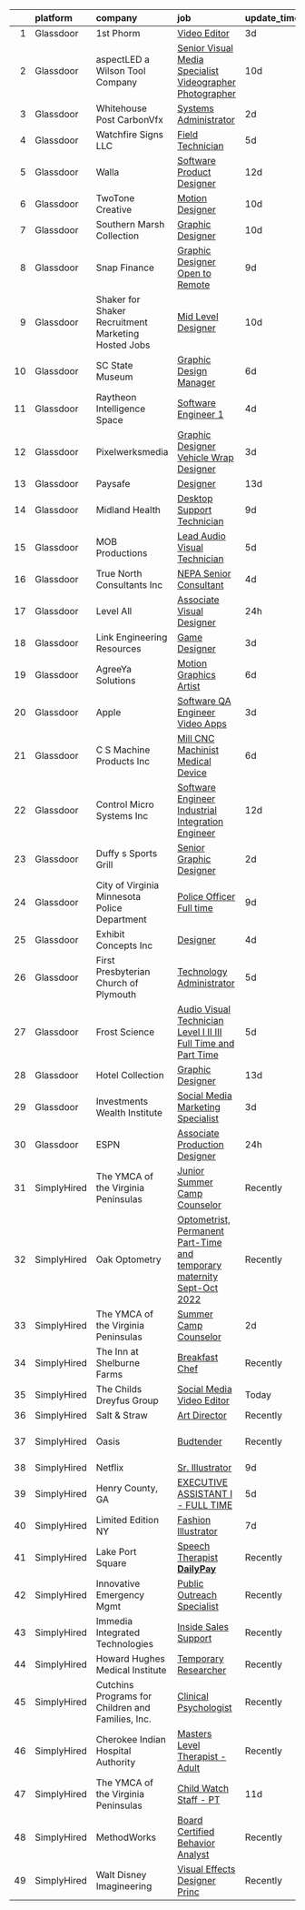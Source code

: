 

|    | platform    | company                                              | job                                                                                                                                                                                                                                                                                                                                                                                                                                                                                                                                                                                                                                                                                                                                                                                                                                                                                                                                                                                                                                                                                                                                                                                                                                                                                                                     | update_time   | location                 |
|---:|:------------|:-----------------------------------------------------|:------------------------------------------------------------------------------------------------------------------------------------------------------------------------------------------------------------------------------------------------------------------------------------------------------------------------------------------------------------------------------------------------------------------------------------------------------------------------------------------------------------------------------------------------------------------------------------------------------------------------------------------------------------------------------------------------------------------------------------------------------------------------------------------------------------------------------------------------------------------------------------------------------------------------------------------------------------------------------------------------------------------------------------------------------------------------------------------------------------------------------------------------------------------------------------------------------------------------------------------------------------------------------------------------------------------------|:--------------|:-------------------------|
|  1 | Glassdoor   | 1st Phorm                                            | [Video Editor](https://www.glassdoor.com/partner/jobListing.htm?pos=121&ao=1110586&s=58&guid=0000018113c8d8f78b6f5e06cf5c78df&src=GD_JOB_AD&t=SR&vt=w&ea=1&cs=1_08d6520d&cb=1653894339226&jobListingId=1007895334569&cpc=C49818E30565E1C5&jrtk=3-0-1g49shm8vr0j3801-1g49shm9eq0vu800-2b8b6a2e83d3ae42--6NYlbfkN0AuAjYKnBHsdkcMxrD7ZJITXxV72vImVt5xOyKRJQecNAe9lQrsZPplRQaaWP26GCI5WWiPkrIIGtVwuwPPcHJH8KLc-Ro81IZYmy4WBhrib5UQpGt_-i6qxmAaMmogJhHpCgbCuQ53BOwH8YiWWEsGsspce6s4XHqewKlgD7ZgxSD6mrI_8ps5cCyOxB8adKAbKAEKVjuLYfXVqBPPmG-DsbLdOvu1TWkhNy-45lWtK9OHJSeiGaKLpEYMH0p6Peu2BBryPBbi9eKxeo4Q8tsnL0zQJSQ6PmZPvc9t7U1QO4QYSuctJxpG3tarajBEu16l7oRtXiLkhieiCb8tjBQdXP9kLVzC3Q3VXAtQrdI6oo-A0zdzMHbFtXJxzLxUS36Uk3g93JZdzW6PW9HGpDBdPFHFCjvx4Ey743X8B-EH1-3k5tqycM15IC2MFxohKrLjOK7_oduAyNBfRkiCsv81e157Rg8ZtSQBQSZZW8R2CMQtwNWfjAj2ewjqBxjHqUXt94rxtHAvDg%3D%3D)                                                                                                                                                                                                                                                                                                                                                                                                                                                     | 3d            | Fenton, MO               |
|  2 | Glassdoor   | aspectLED  a Wilson Tool Company                     | [Senior Visual Media Specialist Videographer Photographer](https://www.glassdoor.com/partner/jobListing.htm?pos=109&ao=1110586&s=58&guid=0000018113c8d8f78b6f5e06cf5c78df&src=GD_JOB_AD&t=SR&vt=w&ea=1&cs=1_87409d4b&cb=1653894339225&jobListingId=1007876693009&cpc=B1361D5F72E3FDAD&jrtk=3-0-1g49shm8vr0j3801-1g49shm9eq0vu800-a2c72771de30a50d--6NYlbfkN0BpbSAoz-MYBK5v_S1uwPx-t34LsIqsJIYE74b_JvxA4F87kBUrP3JVeKiDtlq0PEuNII_KWIPZi7OkkHUbYTOwX8aZaZRUo-CzVUW-ZVDOal50asrW0FZwGyJODVTGu1t3VRdpxjjxYacdcRrOGZIBtu2rdgpYd4jB8CLFI6fAPIieZneXjGPoIwIFB4wizVOW69MgiI_x4aSb5OTf0Xa-luwPPXaXlC5YBzsHDc6ErNHV6mnf4tTf0SLeaPWekVsm9IjCLejVgNXDmvVVtBAyLCkc4Vt1UjaFHZa4nDjBKU8WdCwb_XS1pdQolBfOrM9V5AsgvsjRJ1dJAYrvVLKaEFQxorzwh_5bmBUBUdS2wE0q8iNzfDeRyS-lz1Ix4NSfirDDfCJQBHDa_KcxKIaRSOH9msb3B-fPOJo4USk6xx7kAAS5qhA68295kWnOhR74rg3Br8k5kK-uP752c5XNyyeNPhwgDG7OrNIMnCKQtJumhHljPAz066FoV3heOBKYjQx4HPlKmWyggOwLxmye4xk0bnkeAfMOd7uOgMeH2bolIsJaEhzO)                                                                                                                                                                                                                                                                                                                                                                     | 10d           | Saint Paul, MN           |
|  3 | Glassdoor   | Whitehouse Post   CarbonVfx                          | [Systems Administrator](https://www.glassdoor.com/partner/jobListing.htm?pos=120&ao=1110586&s=58&guid=0000018113c8d8f78b6f5e06cf5c78df&src=GD_JOB_AD&t=SR&vt=w&ea=1&cs=1_421558ac&cb=1653894339226&jobListingId=1007898674568&cpc=292036AD7E8A5303&jrtk=3-0-1g49shm8vr0j3801-1g49shm9eq0vu800-bc8aa8a7b4b16829--6NYlbfkN0DJ9Yl_ycJQ4E3DfPxLX-qRH4ZtXmUQDeZJJEArTLTcZOiPjrgWaPmoFwEJ1fjKgSdeYe45Vhgp4wYwzfcXQtwhHFtg4oO8tuboXhAoPF46l0B3TnDH3Ns-lWx3PwN-tqgCQrYw7Rl_U6nMTtBBGORr8jljPiytuUZSJkBE52WVpihAwW9gPb15auIIwWtDQ7l-TxVitij02mhlhdj5wY1uZ6YiiR3w-Hl3wLO5slRVay-FucPjgXzld5gTg3Ydqtic8Wzn1m3SZVPAHz6foO0xHv2Bgu1qkHYz8NlAOZ87YeMrQ0_ljOHyYmY-qkTlN0qFK8oDX-eOCaOTZAu2Osh_be46AMBDiWK3lqrKFsAns3_Is2xXa9V5vzqJpSBCHpW6r7Q4yhp9-UCrBVNlMF9Pz2DbcjbVK7Wwmpp75kg_948DRWok61zVhp85YZ4VrSruotBlnvQsHhjCh5Vuvac-tdwTtm2Yuaxb5ROuLmRPVgjHz5oKVA7HRiTOpqZDwY8%3D)                                                                                                                                                                                                                                                                                                                                                                                                                                                          | 2d            | New York, NY             |
|  4 | Glassdoor   | Watchfire Signs LLC                                  | [Field Technician](https://www.glassdoor.com/partner/jobListing.htm?pos=101&ao=1110586&s=58&guid=0000018113c8d8f78b6f5e06cf5c78df&src=GD_JOB_AD&t=SR&vt=w&cs=1_25adda4e&cb=1653894339222&jobListingId=1007889766192&cpc=5DF7B92220CEC19A&jrtk=3-0-1g49shm8vr0j3801-1g49shm9eq0vu800-da9f1823b8cf666b--6NYlbfkN0CFhEg7yMJT5ae9Hu7Gjkra998BQB7-9Oyt1GClwWyXhSWKL-5hdQhDEk8PMvEyIF2hHpCeLr3FMrwNaLhvXR6JQcUZOajqNVD-LQRTwcVbIkdPAmvWqMY93GE4NKxh7EBvCcJpAh4gQyQ_asS57OWjTwaK-q1k1oFPBFLvNkcFc5MPEk8STXW6HBzfjMqLlNiZ9GjjY-zSXvei4WinWiYb_FSNbg-r7XGx2C1buYEo28DQN1jAnFBT7A7aIwr6kXMajPZNzkUjdhlX3wuUiLUt-doYCTN1o2nTtuDvpK9AzM6xc1nM3VDYOadkYj2PHQvQnL1UVw-kd6tgy6dAGITulssCWzExlfDF2lVTOgXnUxGs9rkyl9NfWEFyMx0VwNeIlnA_OBzjzjZYFI7nic243OSqiYEib9QKUY-bvqk7CBy7aUsAfDDDaVk8jcMFyuV0hpEfkn-g3aGtN4fwPh0tYOYn1WeV0zwL8Gl3--jtiSnShbNE2MuZ9_0qxnNSxN2dB8br-LDWWD73HXwaDJMPufUN2QK2no3QojzB5XPb-l0ZywDKmhZ5-5IPVE0Cr3u7mx9qehMfgM7gUI65dJLPNPNDABL6228Hqjt_WkvOt3QW-jo_lNy0zm5ceiEEvnQE804psG8E_2nAJat-2oBpKLlChNJ61dQg2xiiwuFfNM-jEcFoj5P4xWiwY8j9E__54faiMpvyHoXnz-y_29rEGJNvjB_50wd6kQPlPOYc__8fLkTMNG9eu7tJXnejjddAES-9an1eG_F0QvKgkqwqLk4c6AgMSJxArPThWXPBnVJDp1ztgEb_hGJLvCh7x5g%3D)                                                                                                                                    | 5d            | Omaha, NE                |
|  5 | Glassdoor   | Walla                                                | [Software Product Designer](https://www.glassdoor.com/partner/jobListing.htm?pos=113&ao=1110586&s=58&guid=0000018113c8d8f78b6f5e06cf5c78df&src=GD_JOB_AD&t=SR&vt=w&ea=1&cs=1_ffa6f61f&cb=1653894339225&jobListingId=1007869715331&cpc=AE9F6614D4EC1B58&jrtk=3-0-1g49shm8vr0j3801-1g49shm9eq0vu800-a3c9d66847cc8130--6NYlbfkN0BdDHiSlq2TKVYTvK036ioTcRDjelCKzvFOpLFiF--0iclsk7W_aEAp6isoVOhAiXaTFHKMRAv2VYI5Wgum25jZXBULYlTMSezI944xsww6Ky3ZYzT4o8f_qPIwaHNOey49j5qqYOn6Pd86Oqry9a-lL09W3KE6vChFaMK9OK83z7Nd8x1PxbD_wj8SM7zl1zYXYvFbkVsGy3g7hKWo69CW60MDcrVDneDAFSlnFc6d1Hy0zoGQoB0eb9L1gtvycgRYAgzYZoHIn0V56dXYNIKcegmp6c-Cuyt8zNf5hRLYOx1aTSCg5MvxNkFbKjN-oV1qNAz8_NuZvIuODsKT4v_dK4sJ9_lYcZW3xUPhna42_d-X03ixZVIl39dW3L1WvSLdeBGcboIDAHVFXK355daC7Jm5xlgQDCplYuhHHIc2rxpuf9gKprknvHCAJsunmFjyfTjDZZ0oya_6DcYCGedf8pMSNkMp0uxn9SAufWtN7-T-bemXt_k9fzD28tHMScKdpZCNaA1epg%3D%3D)                                                                                                                                                                                                                                                                                                                                                                                                                                        | 12d           | Remote                   |
|  6 | Glassdoor   | TwoTone Creative                                     | [Motion Designer](https://www.glassdoor.com/partner/jobListing.htm?pos=102&ao=1110586&s=58&guid=0000018113c8d8f78b6f5e06cf5c78df&src=GD_JOB_AD&t=SR&vt=w&ea=1&cs=1_70bd238c&cb=1653894339223&jobListingId=1007877077345&cpc=A59E21DFACB730D8&jrtk=3-0-1g49shm8vr0j3801-1g49shm9eq0vu800-a614e6268b00b8af--6NYlbfkN0AtlW_omU2Xx3W-19HQ_drmTKCWebiHnmA5lS5PDL5G8Tkeyy4LNvVz7IflgelMqR938SnFroqJYEVdXK8FXjyEMVc4Iz347rsFUD9zSVWg1AvtMjDxQvbX5HRDLKfLlDw-UDo3d6Jc4Y4nlQbJ7j8YKWI93aOhoIc7-Ih4MEa79wGOpwgJThWhUDQZgqr98HZfwI5uvBgIOoV7SDhk7x8ob9EM30ewy1YpfESOH1PkRIZ4WItI0ugBW-FH3GYlZjJrrwYfgZUURcxOjkX6p1Q0lgY2pSlJ7_RQjn-g9v6fbsImHCziR6BhgUe1yl1NS0yDvdtBCT44K4bUL8-qNQjAZt9hqy3PjMUVHMo5pE1-Nnl9VsD6l84e9LTnpPxESOOPJJ32V0r6_aiDZlR7d6bLplaBEgqOMo0fGUKM2IaCl6jrVtwn3HYE1VCzqsmzZ3f7pPMLF_SkmdwjwDYcX5d0EFgPEmnlqwG59wN_MkEM33KAHHdHEQTvmJZpv5ZfT7s%3D)                                                                                                                                                                                                                                                                                                                                                                                                                                                                | 10d           | West Des Moines, IA      |
|  7 | Glassdoor   | Southern Marsh Collection                            | [Graphic Designer](https://www.glassdoor.com/partner/jobListing.htm?pos=103&ao=1110586&s=58&guid=0000018113c8d8f78b6f5e06cf5c78df&src=GD_JOB_AD&t=SR&vt=w&ea=1&cs=1_cfacf91f&cb=1653894339223&jobListingId=1007876649474&cpc=ACF068459BA541DE&jrtk=3-0-1g49shm8vr0j3801-1g49shm9eq0vu800-6709e17f2e14359b--6NYlbfkN0B9y_EvsX6nPxgR7YIuL1Zrl7ecqG-X2jSSVLWZpLINHWhq08tg3d8VTwC2Qe5ec-b_5rxpolyqVg9zCF9P2t7TRQDzpXq9NUCobB2dMMnrbMNOyEnzgjMe6GIHrWozZY0OZuMADw3Kg7YWuEthnPq4ubBcZq7FeCo01wcQBtKNNqkT38IFxXjzRFrqWax3ptwv1rAuUiYUYqW7dcO1mghRj4ZIWDPI0jHjwIb7qsXaxWvlV1E4bg1p22yzgsp39xaHb1nC9dFhSIoytWOGsVErHy0jeXPoID3z1wbfomoHJeAldn18Q3-9w3NR4yPv5t_9Y7IHo707FL4qDePvtxCLtg3Y48hIh20DUuZQnZlfNmGroiiGRmQfkuueYD0LxAjapWejU62xb7E_kUd3yledrSHeP3h3GIA3CtbYarPfoba9eX71aag3h7CpfdMAjLOUfVkQPRiNM-m3ueMTppCuk5ChKuXmOLM5DXOwWkt4-xdw8EnJZXsQfmVddM1it0s%3D)                                                                                                                                                                                                                                                                                                                                                                                                                                                               | 10d           | Baton Rouge, LA          |
|  8 | Glassdoor   | Snap Finance                                         | [Graphic Designer  Open to Remote ](https://www.glassdoor.com/partner/jobListing.htm?pos=128&ao=1110586&s=58&guid=0000018113c8d8f78b6f5e06cf5c78df&src=GD_JOB_AD&t=SR&vt=w&ea=1&cs=1_3ec1fc05&cb=1653894339227&jobListingId=1007878759051&cpc=F45C15D234B746DE&jrtk=3-0-1g49shm8vr0j3801-1g49shm9eq0vu800-732af24579141772--6NYlbfkN0BZKO6JDgv8a3Ue91Rw9ew4YSdzFTJs3UcF59q3u4mCoQHBVhxohIQJpi2XXd4Xxk8pFtDCI4Jbi2IGBq106UWujZA4MUksApftDrR-bTygqmIHyxFYgnihCHQFWFuNPyP6Jfvgps01alsPEApVIqIHFMFeeFJnZjxEN4nFFhOenLHXO5hisQvEWgBdGE_o4DfMkRUTbbGkXeTXmR3ALoiLU5R_4RQXuvzgZ2TEKlDHIiGLcKe-httmyi-0JtkLVZPFLEPVGlN0mHJeZq5_XYyOXkCTowIzB5WGWz-qfHg45I5ySpylCwPiAqd8w12MlObM_cqPBO9x1PpzZ7ooHSDy4GhpDoomwX2Fhmj-LhWywsGJohb2OAfbnHs007vUr3Bg6SzKtYGv2wJZuhu1frKMH3CvJ5Pu6gtj_KwQOTTwez1G_7Wtbt5TWKvuwOLAnt7U9MPUQQqlIv43k6MCm_FK0xiE0hbR5wo%3D)                                                                                                                                                                                                                                                                                                                                                                                                                                                                              | 9d            | Salt Lake City, UT       |
|  9 | Glassdoor   | Shaker for Shaker Recruitment Marketing  Hosted Jobs | [Mid Level Designer](https://www.glassdoor.com/partner/jobListing.htm?pos=107&ao=1110586&s=58&guid=0000018113c8d8f78b6f5e06cf5c78df&src=GD_JOB_AD&t=SR&vt=w&ea=1&cs=1_b615f1d7&cb=1653894339224&jobListingId=1007876880872&cpc=D2877CE1419C0D99&jrtk=3-0-1g49shm8vr0j3801-1g49shm9eq0vu800-09b4853f6e7cae2b--6NYlbfkN0CKbKsfmUxdpF15WFpRQp5-G8ZfPh35ZGu8Y_e8g4HWrBMYFEZgZVlSF_gwIhq5L2b8jGl0_B8dY0tx-zKVMmKEnbBMEGz9Vzth-eZuow6y1yOPdFlrGJnbYOAJTVs-QT830SCv2mH4CpCxRLgQjmhBCUyhcqts5JpjUflhXZ7-EngNPlZACHW1wcTEEsPEU3nZANh18OR9eAdEM4_CWl7aMjHcZNac78ZFTyt_GxOc8WFokfae1rf38QWoFwMsEc08K8Txup8KYZq25G1wGetzWZhEbzf9s4lc9zUH-ZcIvgOQQo2Y1MeuH2cIxwY0RSOEeLlJnuN2zL2yX0XuhvdJ2S5zSMDqOFgWrpd4EFWFJzZ1BnUtpdvNR4jzBOCxjFyIPO4rggms_jxQBkulbBQHztcomCc442P8naRkCEC-xGoglxufHqAh_H-FtpRx8ui0z5n9ZyKowWJCODcdI_V13ltPhx_sFasvXyiQmdIiePsOHQn4-OmGI1PzmFV0GRo%3D)                                                                                                                                                                                                                                                                                                                                                                                                                                                             | 10d           | Chicago, IL              |
| 10 | Glassdoor   | SC State Museum                                      | [Graphic Design Manager](https://www.glassdoor.com/partner/jobListing.htm?pos=118&ao=1110586&s=58&guid=0000018113c8d8f78b6f5e06cf5c78df&src=GD_JOB_AD&t=SR&vt=w&ea=1&cs=1_95f667b9&cb=1653894339226&jobListingId=1007885859538&cpc=55FC80EBF760BBE8&jrtk=3-0-1g49shm8vr0j3801-1g49shm9eq0vu800-dc0117da5e15f0bc--6NYlbfkN0DkB4M_3M8lP1WKfjrKGk1KHnjxOZhEC05xUl29wiKFXGoocGHAjI1_zJLvrOzHvj5s6S0RBn4tyFj1TIKyM1y16jhzWP041dAVmlfesH-Ek8yukNdHImrJ6IlxFI5mbuUWGyK6zBWtz_GWWBtfSqNSEl6D9VpgWJA2D7mg9n5hL56npoeYqoBc_8j1XTbpYq4Asft4BEV-y9c_Ac8naiiV9c2oHh_W79Bhjg4OFtm7JlwfSWl-oBQO6ORiFAHzzCFC-FtqFwgylCSgI2S9L6W-2ke1WU1mJ_VVomqXBROa7DbE6ky3A36RU0qw3JY3LDMyUdfJY7Yfm07wZpaYETbwCiknQQjo88JoLlwDyVK1750husSuzgio9sL2ofgTMS_OKeyQqvhYyy2sLEsE0Tu1buzhyvHUNckXi0tMRfvCU-XXktU0AbfvhKMDoCtqA_5Ps1s7Navh0vS_DF7KIgdmwBRoE4-_c3v2WXCjKfg0f59_HTBfKYGCE1duzXkOYr2XfusCf5rPug%3D%3D)                                                                                                                                                                                                                                                                                                                                                                                                                                           | 6d            | Columbia, SC             |
| 11 | Glassdoor   | Raytheon Intelligence   Space                        | [Software Engineer 1](https://www.glassdoor.com/partner/jobListing.htm?pos=129&ao=1110586&s=58&guid=0000018113c8d8f78b6f5e06cf5c78df&src=GD_JOB_AD&t=SR&vt=w&cs=1_7425c223&cb=1653894339227&jobListingId=1007893286652&cpc=AF1E4A3695F490BE&jrtk=3-0-1g49shm8vr0j3801-1g49shm9eq0vu800-3bf54e16da3f5559--6NYlbfkN0AmeoOzMpFeQa4nQauBOkgcasiRGbz5T5YfctgmEyRynkN3ZiwAvGz7SIdYzRBE4I2ZjwLo_8ZTLRGGPAppOrS7VXO8UE0jGIPdmqiapITdPnSiT_mW2Y0iSHmCv4DGz7PYePteiMeX601hlmKAKjVbKfW0s5G_uoOWOvS26jHSfK0L0DZZp3Pep7kXytPhW8fy5PU11qHFRGyz-pC780FYHugzXzkwvjoxWQxztjj_9rp6imNSCZZOIVbmghEECICrEloUlDz7EKhG2KswWCb-v2RsZJPLgdL0mTDjJYMu8NWCaghqwerUSiDVyDAdVFo73qHsSv-KQfPBRCZUE6WByFuOtnXfj93xYX4umDw2ZR-Z5-UTSwO5mYRQR5L7Vh8c9q2IoFIFFSi3nmsQGV3iVS8qkSbC7U3Nij8iRfovnla11WNA5s_QVDFhmPx-73_Zmn34tntj-qaP3gJ5ap3qZn3HGd40WdR0949KBdk8z4DLL9TLnK6hNjtxd-9fW6-OnOPd_sgaSR1bNzhuHJefKj4y6GAAaBnaq8HpcxFmc7QIw4CpbLsrk7tQZfzla3SFCFMa5XlGmtQbwzNZl9NuiHTm9psvs_M06tzvXtVippQMolrBWYb_AaNktKbHDHbao6S30aXTSbCP3xXwu53qihTPz0hRew50QQdMs8C5JvMmDwejc4-D2z5rkJfg8OWXHeOZ4dC676lJMlOXfl1ofWxlNPdVJk9RLoKvTz_HCeX5I32sKiP98aVCeWVmkynEqprl7Dr22Y6YAZKMBUPFQgyoh4NZfA-qT9GAM6t4GcCSF2YrVo3L0b3uibP8kaW6DEyI2LbOKg%3D%3D)                                                                                                                   | 4d            | McKinney, TX             |
| 12 | Glassdoor   | Pixelwerksmedia                                      | [Graphic Designer   Vehicle Wrap Designer](https://www.glassdoor.com/partner/jobListing.htm?pos=108&ao=1110586&s=58&guid=0000018113c8d8f78b6f5e06cf5c78df&src=GD_JOB_AD&t=SR&vt=w&ea=1&cs=1_86f11dd9&cb=1653894339224&jobListingId=1007895053448&cpc=90E10D0C903B794B&jrtk=3-0-1g49shm8vr0j3801-1g49shm9eq0vu800-003348755d4482cf--6NYlbfkN0CvahHJL5dpwIe5nlYo2UZJB8CTXAEl9vJAxrd3EfdRQTt87UoZ_4aZSPv4UWo90wod--479Jb9mVodyRhSaPfREWieh4fItNxMSm0aQ8dD7vYbS7uJSthEkN9dY75y5qmaS6Oz0bPYgaZPu9_ZTgZciHhQTLbjJgQPbXYMj_9GUDsBfWs0u_sy7ijQG81EwfyFXOXDQ6ldleyLGZcHUQ0Ka0VbHPGjBNoiLP5wFBpdjj6O_AJCfEGfY6qxsaK38du3cRdbRJaDr7_pb5V-CXjrubf-ib8fbDri0vr6snTlHLOMO0KnHoBofU9F315jjH-luTzzEEPssDROiEsuSYl5suhfC8AgeV9gNwPQboX76Q2WEcmrTueyklLHlFJFbnMG3D2uVrspOvtoghit-ZTeMtXDPGjVp1RObJrlIK4LnZTcum-HrPxd8E3GTb76wiJ6CzPwlKrkA8mz7UT9Gmesx5Ufpi6clbZHgCnbeLF7QqR46hAcdUDtgOjpUMAsZ5ERWKa53pil0A%3D%3D)                                                                                                                                                                                                                                                                                                                                                                                                                         | 3d            | Houston, TX              |
| 13 | Glassdoor   | Paysafe                                              | [Designer](https://www.glassdoor.com/partner/jobListing.htm?pos=124&ao=1110586&s=58&guid=0000018113c8d8f78b6f5e06cf5c78df&src=GD_JOB_AD&t=SR&vt=w&ea=1&cs=1_2734b38a&cb=1653894339227&jobListingId=1007866836397&cpc=82ABD2B5CEB98952&jrtk=3-0-1g49shm8vr0j3801-1g49shm9eq0vu800-46aa35b654f9237b--6NYlbfkN0Dz7aUt3BJgB8xoPsBczpfjLMTUaWOvoW37mtyPaa7x35BC-zm_7RtvXQuMlU6PAvlkfiX3zU_PNE69po8yfI1y1PQIhmLGEOB93C7bX4RAeYWBCqsQrjHK-adv5UDY84cm6HgMFQSL6_YWlm1DVmv6MhJlaV6c3Fh7US7UWbBXU-U0t8fF_KKJECk0IdGvoq4kiVb7psRXX8Fqr8wQyCHrODtTlgfE6iHQe_JYHoRuDY1S-qJNZua6RZHlad31Xli0CEn2WfUmLUYtNy95Hp5bmg2zPrbwa6dYl8QarrkTHhM9dTdnGz17RJi1fy02Bp8uNOSzqByGZT9GTA9FEq34ZVXCHndUK4-caPG6wLQSll6mzwE4VzK8Gx_QV2fpnx0qrdIWLOFa3uTmRUNduEvpK4MjInuT6b_YBgi_-X1fJ94DZR6lrZZ68oHtAwjGLrgpil4-o2Gn11s3mpto4kAV-KXnd4pVAFybI4t1bgYWHkYiRX2R0Qaq)                                                                                                                                                                                                                                                                                                                                                                                                                                                                                     | 13d           | Miami, FL                |
| 14 | Glassdoor   | Midland Health                                       | [Desktop Support Technician](https://www.glassdoor.com/partner/jobListing.htm?pos=119&ao=1110586&s=58&guid=0000018113c8d8f78b6f5e06cf5c78df&src=GD_JOB_AD&t=SR&vt=w&ea=1&cs=1_a116e179&cb=1653894339226&jobListingId=1007880288399&cpc=AA718BBA0476CE1A&jrtk=3-0-1g49shm8vr0j3801-1g49shm9eq0vu800-376d3a5954496578--6NYlbfkN0B0dUgS5X4w9MUYqQFAccb4Zlfor4oSLICK7GhUt0EDFFS9P6wBNO3DwYcPayGI3UovRq5di12PIEleocLfoWTDMSu_AtFbdewtf2DtX92yy73RVEmC81LyU0gZWyo3yoO0jC3cvaLZpvU_jzLd9W9tPIQcsClEySx3xOjpSW6KD_o2y3pycmuF8vj-WI9j6IFQQ9TMfaIWy5sPkP5lMRe_wRGsZjFj3fRWA7w2WHVMNpFydcSzAf5XH_FawtEvL-0JvLOOEFR0E4tmn4XmJTwyx0yIFupVcka6OOm1A8aVyW8ceFCZlkoHbJ8x6FYx3EOm7T-TFGl9VX8wreURhYwZmtkvIJCp_CyzDoNypgSvSuUCaJSP5V1ywNtOpgNYDP1VwcPK7AcDL4nxIrolAVIorfmNqIzjf0UcsUyDcsn_ilnPNYCfbNdvxfR9WMLG2hLvGoR30NUmn_-3-g5gwR6TJxjUrAB35u9Xfn4f97pJBo4PCTIMNpShi4BxOHA_XKfVxp7d8_Imlg%3D%3D)                                                                                                                                                                                                                                                                                                                                                                                                                                       | 9d            | Midland, TX              |
| 15 | Glassdoor   | MOB Productions                                      | [Lead Audio Visual Technician](https://www.glassdoor.com/partner/jobListing.htm?pos=114&ao=1110586&s=58&guid=0000018113c8d8f78b6f5e06cf5c78df&src=GD_JOB_AD&t=SR&vt=w&ea=1&cs=1_4f2c8f9e&cb=1653894339226&jobListingId=1007889712912&cpc=9C4F014304452074&jrtk=3-0-1g49shm8vr0j3801-1g49shm9eq0vu800-ab029ab16408aced--6NYlbfkN0ABlbJPZ0stUHpmFXGlQZFkOa9tZ2h99uxB09vaEB3zwXxRPgpU-i-zf8TtwM7Hmje4rvHHpk0XPrj4TDAefpNvoCVT6VHhzoP8_iqyFOFmQ6O5hlG-JThRauFQU7GfV8wFTNdcFw07ohKFVOnuWmCLFCJfXwYhTHmdnoc6kzr7LwAcx4fIwfohFa-p4ZI8wZDZRaWk99hK_ENGLARYOqbyC1aUzeGFUBBb3Zfb10dIzQuCmizsbaTAtOxNMTMucyL3Z3CMvvbBvyGQ0GWDuiYHCn2bn_l2b4nKLNPrZAIFQN4HqZslJNsX20m1x--OHr2Zmr1XZH0f48QWom8nlo8lCDR0fKfzy3Qhs9Lkce-IBCm47-WwkN4-XG-auednGDiPQdgyOh6udKhTsrN1psy8OGayvxLaNOFFRctwjSbh31XiAyQnaI6kExCTBO6aJeOBWDheKqZT1HMQ_XaAQvDhuRM9I2H_-qSu10kcl1hVLp6B5o0vmq6SLZGMtSsFKTR4ckmWSq2dMw%3D%3D)                                                                                                                                                                                                                                                                                                                                                                                                                                     | 5d            | Alabama                  |
| 16 | Glassdoor   | True North Consultants  Inc                          | [NEPA Senior Consultant](https://www.glassdoor.com/partner/jobListing.htm?pos=104&ao=1110586&s=58&guid=0000018113c8d8f78b6f5e06cf5c78df&src=GD_JOB_AD&t=SR&vt=w&ea=1&cs=1_c23a1a94&cb=1653894339223&jobListingId=1007892661438&cpc=693DC2A5C2508A76&jrtk=3-0-1g49shm8vr0j3801-1g49shm9eq0vu800-eba3aafd982214ae--6NYlbfkN0AuAjYKnBHsdkcMxrD7ZJITXxV72vImVt5xOyKRJQecNAe9lQrsZPpl1Bk_rtSa2KXt5Hn1zDeoPSH2O3liHyKlR7mnee71QGP0JjXXYhq6JMGKI43ejkdHcPyfGETo3uprZOlatwZLsLDT_hrtfJ1NvlEkH7Q8VAz1DUEYXr5svA36KR7ynIDe3tYxvz8BlPNrryltPlFtXmaJKxIU-VCx2TkMAszszXBhIvnfBI-l5PEUti52yJO7TfS9kydzsHxsIfUxN5rCMPhc2lere05LZj2_Fwh7wQ_ywaQHa4sTWM97OpaeCg1PrNPgQrCzs4hlq6Qisq6SWd9e0S7jPnsJTFpvFzW9XfbDUCdJPk4FjIsll0GH9k5Y79xQ6aBP4405oeYaZ1wxW8B2v5kHMdrKaQVQIwYOXaakbYzDfvNA1VW7jyjqrHQ1GaMe_Zbd5fuaxUhUx-RFYavKseYgAIGNuOEiNzeHTwxzEEnTXJk20vMAwgxq8fnb-qcit3ZPzyQ%3D)                                                                                                                                                                                                                                                                                                                                                                                                                                                         | 4d            | Remote                   |
| 17 | Glassdoor   | Level All                                            | [Associate Visual Designer](https://www.glassdoor.com/partner/jobListing.htm?pos=117&ao=1110586&s=58&guid=0000018113c8d8f78b6f5e06cf5c78df&src=GD_JOB_AD&t=SR&vt=w&cs=1_88f5a63f&cb=1653894339226&jobListingId=1007901804440&cpc=63C68CF611DF075E&jrtk=3-0-1g49shm8vr0j3801-1g49shm9eq0vu800-624adba811050515--6NYlbfkN0CgBgcxuOwrlzWFp0xvOgllyDb1Hw7UsKEX_IsXppgvM45FUqvDc36zKvNsGjws-2g1kKo9pMTIURXbdSCGpjqaGLZRu-lf2fHVHODx_34wbLPsjQAuIEaMwwqmU6TEKyMWu0hXsOQ_SyjefDAzfETugE_LN0y3p8cSMi8MBB8bgrnNZID97D16q_tmHOq9ytsG5_3oIjI6SYYUGPJNNp98dzlXNB5bUJ3t7vp5VR7OUIQObxvJB-5lvYthaXsY0FR4k5dRWIKZwxxUAyPOfaoUCOxbg8TXrH7aVY8z0B3VlSBVco5B_QVSKOYbIvYzJ8DX3dRR_7OLZ2laRI3v4g6AOTfwybOtIv3MHd0oaD5tnS2Wb8F1UYXxXJcwOojXh5NHsJOOmMPzHyWOUe8mMdXPkTFa_Yh2NbdtMgVZBZdXpAbqebc8GpFxkpDERDM7ayeaFp9oI8Xzogf3lQ5xLLT4eQafeQn5OY9_CTZKMq5Hn6EHiXdDWLcCe2tnG3EX9MJTAMfJr2TtOBsdKhKIY1YGWiYJwQDK9Pw%3D)                                                                                                                                                                                                                                                                                                                                                                                                                           | 24h           | New York, NY             |
| 18 | Glassdoor   | Link Engineering Resources                           | [Game Designer](https://www.glassdoor.com/partner/jobListing.htm?pos=105&ao=1110586&s=58&guid=0000018113c8d8f78b6f5e06cf5c78df&src=GD_JOB_AD&t=SR&vt=w&ea=1&cs=1_6acd148a&cb=1653894339224&jobListingId=1007895046332&cpc=0AD3DB1A95BF4639&jrtk=3-0-1g49shm8vr0j3801-1g49shm9eq0vu800-bab08b7fb23a502c--6NYlbfkN0Bi59PLG-jaZxWB8GcNlFEjak-PLT4xOp0eHqHcFBwCFKYYVTHzP0Rnc5QgJR-JH1VJx929e_qIf5MtydOsPf3gJA99b_7LVJKZGboLaB8qxXuuGqZH56yaHO-7s0bJB_sa2qwce-d3mn174xDQL3-rTEHyXQDXzXJyteH8lYK6xMWLZQW-WluWnZQlW8sPsKzSTkyvsOWbUWyTBCHYAfhPtlUFNwnuc8x559CVuBd9PEu9WdskXjaKPb4SW_vxS5AEg1yB4R-bfuLd-4Pce7ocIUGXTIs5mm89-nQLHnX2FRhAFYGFR737fC56TbuqUQQhJhLJJkIMjQ-_OXNkov_yU74mzkLxhXSBlAZDqTCFX1zq_iQQQEKZIh0Nb7h4ZrWPLTrDj0EoxNbyrTdYWk3sw5e7BmnsDgs6hVYcgMZDsISPKCqPJ3CSxrSQEQ7agU46Lx1oF1g6Dorji1KHMnfPFfPwmSc_64Ci3Xw7jRssRZgmu-8hDDoRQaum5fDGmNd07129MrAssg%3D%3D)                                                                                                                                                                                                                                                                                                                                                                                                                                                    | 3d            | Philadelphia, PA         |
| 19 | Glassdoor   | AgreeYa Solutions                                    | [Motion Graphics Artist](https://www.glassdoor.com/partner/jobListing.htm?pos=112&ao=1110586&s=58&guid=0000018113c8d8f78b6f5e06cf5c78df&src=GD_JOB_AD&t=SR&vt=w&ea=1&cs=1_a489c029&cb=1653894339225&jobListingId=1007886331434&cpc=334ABAF5D42DC775&jrtk=3-0-1g49shm8vr0j3801-1g49shm9eq0vu800-0e545c6c0c5a6f7f--6NYlbfkN0Dwb_YIohz4zuU9-hizYTxpAJ9-qZQvsILXUPhgrrTAx5tS5Q7cYMYpo6ALWUQbQqNIuOGZ9LtdE73PlSXLI13RTvbZWKDhf8RbOjwAqQRMwH00fEEEkPty10uqoZQSbpYFu7N276ZHWytCfiMBo5syc2j1Aa27CxIw0ryKWAirnNUIfr1BE_0YAEB500aA4Fc9smV-fqmhZF-ZQvi_1quFNo8iFI6ffbrpPIbMGJck8dvF5OakDYpS3Ikm3wX-YL74gPILf91KcnL1NcB_qoc7iM14eyAdzwbIqsS8smnVCeVg7220DvVD58fsutRzkujDr_L9Cb_q8TK1jf6fcpRYv4cpsjU-mouyUKw5plEh7rttfqqkLPrpWeAfL2kFwMQXvKqPes3YdpRf_hBGJAiY9uIx1mEW5AK8VHrL2TnLeDnA2n9U4RIrpQdJ1021EkGN0gEEpz-YeIWjV2uoL9b8i9aepMPiBqyxNQ2L3fzzArkGlUcQOJNxsUmWkdLF1g8%3D)                                                                                                                                                                                                                                                                                                                                                                                                                                                         | 6d            | Los Angeles, CA          |
| 20 | Glassdoor   | Apple                                                | [Software QA Engineer   Video Apps](https://www.glassdoor.com/partner/jobListing.htm?pos=127&ao=1110586&s=58&guid=0000018113c8d8f78b6f5e06cf5c78df&src=GD_JOB_AD&t=SR&vt=w&cs=1_5d3672bd&cb=1653894339227&jobListingId=1007894255158&cpc=3BA4CE39D5B5DEF5&jrtk=3-0-1g49shm8vr0j3801-1g49shm9eq0vu800-959f829bf351a3bf--6NYlbfkN0BvKrLyj5gPmtZO9T8euul8TCxuuKNOtzRJOomxnwSEodTz2Bc-sPZl29JElYHfcoT3xdR6HxbsqIdkq3HChIoCMCrQ6NvNe5VEFahjpW9DiuEZKsrhHRyt4TKZNCEGu7DmkfVnL3vMHYckR1szDbVRCj_XGPNCYXbzRbX-sWu_hVxGWt2eCkuUm2g8LOB8XCCIlDe6WTjB8iU9nmyPJQLDCqmT0AaRPO0Ualgz7125o5yXUSKFjrZiTHaOrXCNceJZ7xny83x9AlGh8C9-vDTRZTrEA5AYQb05RhZL0i1uimtREatcujC59lPW7_PlaVGF9Jdq2w2jaLpHI0DBCj2L54QP8c8Qp62UqTFZ8pMLKzIQbjhBDirk1XFVaY_Q-u5ra4xYdo6baoOVqs_MAs_OTGRg7vE8lHm2hJOZpCDsDmqviK4obi0oxmsZMINSGDre8HYDH3KPvSszC1LEbnkujCoPA-rbsl3iBkgiczD31rV_YckDg_sLv7F1OAP32gj9kk-bO7D8eLeU_lGST7GvDWS5zTM4alz9agat0kZQaJtsZUryvGW9hcTltyLt3TN9Kf4p2p1E44Arcrfwjj5X4MEpC_hrsaGLal5gxi3dYl_vDlDg6DyWO6h-J9-x9PvoWCZNcTHCFgTHL6c8W_94DpATFJhtroUM0jpW93IDdMMMVVnNEv0ON3-sgT2pFNKqNYvS-1rwQUHkTu6-GFsAz-IPIl_hlxuf86HbjU6sZnV_iFQOwu5g0EAwPtN1ClBcmQNwqq9hG0GyxIV4AgzGAAn2299epYuyFleglYqNZHfDBXI7zb4MoVlkKKPXrSiPSlfRsSD3r9a_o-8CTDJzxWvi31rUYVFy-cNIBLTr8_zUB6VqTT4xC1SZFOeFx350pk56UY17jiyIUPGsh4ly3aqv_4yOHd7PeP-VqW442i3v6_E5eH_Q) | 3d            | Culver City, CA          |
| 21 | Glassdoor   | C S Machine Products  Inc                            | [Mill CNC Machinist  Medical Device ](https://www.glassdoor.com/partner/jobListing.htm?pos=115&ao=1110586&s=58&guid=0000018113c8d8f78b6f5e06cf5c78df&src=GD_JOB_AD&t=SR&vt=w&ea=1&cs=1_ba848a12&cb=1653894339226&jobListingId=1007885885783&cpc=93AA082196C185B9&jrtk=3-0-1g49shm8vr0j3801-1g49shm9eq0vu800-54d48103ff9000b2--6NYlbfkN0AYQCUbatXbiz87QBb4IeQxt0ZfzY1fLxbG4pXNvbm8uPd2KAdcRwLMtQDQdlHjnOVtBeajuZx1SKcR8hANGDxHa-gF8_jw3owvV-xLO5_DAqNsObFc9N5wiCT1t8DRNVfwCtPUlPSEubd6PT-Qh_SdBo9YnlI4pv0244Sz7jVEHZ9BQJsbYkK_l2-HTxDxikjYApJVWhWzrS0Z1geu5AA5ExFNnwVik0L--7k5BZ5s6ncwTgr0RKMW-HEDFkED2Asqdu_P30M4y9ntIInz6XNz7NE4wnJ46ID35A8gPyqaLtfc201e2-hi4g0vFX12VwcueAfT8BjQ9dM0Gm7Q1WdR453HfnyWgmg9WLjn-yAWpl1_Yh24VCzquBspA80YLTLU_RTPNzKq-eZouuIPaiHnj06pkNrsIi4xdK8Zt2SINQfR7Qh8pHFcxnA39FVEeQvVqRvoRWQmPg-NPYByigjElBX3A7j9WsB2gKiyU2mcWyGZtf0kUPaXa5cjJeB0o3rsqFQO_maZcPMhbiWRllAT)                                                                                                                                                                                                                                                                                                                                                                                                                          | 6d            | Niles, MI                |
| 22 | Glassdoor   | Control Micro Systems  Inc                           | [Software Engineer  Industrial Integration Engineer ](https://www.glassdoor.com/partner/jobListing.htm?pos=122&ao=1110586&s=58&guid=0000018113c8d8f78b6f5e06cf5c78df&src=GD_JOB_AD&t=SR&vt=w&ea=1&cs=1_9ae0ffd5&cb=1653894339226&jobListingId=1007869848029&cpc=F0881FB4B112A732&jrtk=3-0-1g49shm8vr0j3801-1g49shm9eq0vu800-04feebda22aa265d--6NYlbfkN0AooOFkbJtb6uXmUbSGpYBI8krv0JXgRfQB_qIpUGip4oELYmwiD8Kw_-Nq_xiwkWcTOFoKpdg4rS9PMTuW2PQy2CyLWrOJgMQzU1e24wT0BtmwQFOxZcc3CtwCGdtwQcIcRNAWCYl590J_yDLLp6r9_Jsf7XUv3FVuRLwfHy62rdZlHPkCl8miAJ4YEurVbJaavKuTwD3KO79qWkswVErFD4NVIWSx3RXIzPWrmmHJNdByBKSN3XlCPAFIOwSjEuzSpkaFzFCpMRAdMzbo201RVit_XdBnpTrf0E7dfzWLZse81rg8JjxjBcrPmV4yG9_vfnqpysYWZA7IhtE8EfC_PASc8DEbWmDGx26tsSQLEXg6HTa9pN-FivHosy_lG-fn1o6VYa1LWWP3krcohKUzN4xtzZOcV-99228XdEuRIiHzeLtvpasd6dXB3UPpFFYVYP6C3BFRQHKkOi7d_0r_Y7ec333NkvZQg_r9ouvVNkq8UK9oE6O0muIekSTzj5Rynxo_fWHXNpb6Muj-DUuvohcdCqfjG0zF1KlM-HAs6Q%3D%3D)                                                                                                                                                                                                                                                                                                                                                                              | 12d           | Winter Park, FL          |
| 23 | Glassdoor   | Duffy s Sports Grill                                 | [Senior Graphic Designer](https://www.glassdoor.com/partner/jobListing.htm?pos=130&ao=1110586&s=58&guid=0000018113c8d8f78b6f5e06cf5c78df&src=GD_JOB_AD&t=SR&vt=w&ea=1&cs=1_9def35c5&cb=1653894339227&jobListingId=1007898938515&cpc=FDA93C03AE7AED37&jrtk=3-0-1g49shm8vr0j3801-1g49shm9eq0vu800-cebeb145586ce96d--6NYlbfkN0AOc_a2i7AvJzfd-djDQl6fSHIV5zwgsw8iAgcSNC0MA6mgloIuex5VdNNgq7EcMEx7bXmZQ-0-1Ce0Eu_T7UdN3l9nbWYOTt1xAcCQOXMGnd13b9DnIh1WRRzbRueSs8_wLgh2p3WcPvr7U7pPRvH_JtM2HPsxktIK2xTrsrsIef4vH7f1d4IHo077Fw_IrwsYRg7uMUcUnZlFdw32xyy3n-JjYGKz51b3BlvHKbOpmDJDciEZpLMEDgjR2_80Fi0NQKWJ6dlWzsLyKr76Fi6K05FXxlc2i1t7AA45Fwyz7aiF2zjqSKY255lK-ujVi6yMxUrMBcxalBIMZBvts1kfaiIXZciLRpBfehj3rMPJcF1YIHx83Gg8MQvpEP10zmK2KDhDFGAzBLAjO0Zuf3KUHxEtKol4LcEO7yF2_tgEIJSREs6bk7yNncgzjBmySaQlhxM8BKWeZ4Q01OOxszi-FyAs2nzuzL1iI9Ed0JafV7fKngJ59nFYHvf3ydfJyYQ%3D)                                                                                                                                                                                                                                                                                                                                                                                                                                                        | 2d            | Lake Worth, FL           |
| 24 | Glassdoor   | City of Virginia Minnesota Police Department         | [Police Officer Full time](https://www.glassdoor.com/partner/jobListing.htm?pos=116&ao=1110586&s=58&guid=0000018113c8d8f78b6f5e06cf5c78df&src=GD_JOB_AD&t=SR&vt=w&ea=1&cs=1_23c0f2a1&cb=1653894339226&jobListingId=1007879726991&cpc=956B2567E1972B70&jrtk=3-0-1g49shm8vr0j3801-1g49shm9eq0vu800-40dbe12460a92bb1--6NYlbfkN0C6O8X9SPDOz8tEeuQCB0PXjBbGsA7jG8Bj-uc0K1Hx_l9sGjfpJ6YLiYYeRDZDupJxb2zW_5GByWO3OmF3AzkQ1P5XIxdg78X9OL9k31Z3v9_9-u2U40HQLnpJ4hPienSC2Bu6ESMmhi-nWdFWsdV800geVFl8sNTlJYnVxu-cdBOXrm7Rfl1SWaE7BBcKvu4fBA80vqwo69G0V1GEJtniRAq-4wTieMiFyftG24PvS23oeouk-XQMmOTpro3PwkQkEe8u3rrC1zIDDUeN8AMgeNiuut1IPdddPcS6TSkNAhNfWm7GvoyTRxZfgxMvQNB9yLqFSqJK3C01khPv3D6w3KuADcXXJYVF9a7T3ck4ulFQV4T0q-KJPNqMHgZhBo6zIlfMAbfSmwHeedT0CJ7b0vKZ-pHcDXaF5waFe8a2CGgQdg6hRDTJfKmjkBwVDHu1ivDVOfT-8z5kmk9ai2AnmrA_KXzTmJ12nLDv5xFqGYImy2sP94Smz11YmhNTHuQo057DKDvWEg%3D%3D)                                                                                                                                                                                                                                                                                                                                                                                                                                         | 9d            | Sioux Falls, SD          |
| 25 | Glassdoor   | Exhibit Concepts  Inc                                | [Designer](https://www.glassdoor.com/partner/jobListing.htm?pos=106&ao=1110586&s=58&guid=0000018113c8d8f78b6f5e06cf5c78df&src=GD_JOB_AD&t=SR&vt=w&ea=1&cs=1_9976668b&cb=1653894339224&jobListingId=1007892159708&cpc=A5952EFD17A85363&jrtk=3-0-1g49shm8vr0j3801-1g49shm9eq0vu800-4ef8c0ce45838243--6NYlbfkN0DLWr0FuvwmpNY589ecXM0wpB-l41nBtAe9mv-PvJGiqU5DeB7XFjymDubhxSoIV_jUfrSG948_y0397C1eWFzMOZOwpP7r5lnTtE-MOEEyjv93eBq7v9bXCGC13F7sRg4IpaQheVWibZezxYZNWHa3R1a2gI0s1fT06lSvxWVMbp75j9uRsdVUd4Q5fdPfm-zzox9yCV7CXGKEEAbnWSjGH0Zj_ysDiJd3Deec_LLRgG4gNUxBeqTFD8ntUS1sgh_zeks9ReYSGVWOJ3_w5Swr13E3c4BjV1yEs-sBaA9df2GsS5NesG0Q2AXRRAzj5e2cRAAoJ1Sd616_HfbQVSfXAbYLE65D7UXIAFuthGJGZZVugDCKX-jsttRPWQ9fcda8KSzE1frOKiI6oZKqJASqRdgwza1BufI2TldFee6c6wz4nGaf6x_LSHWJXw5SmBiSaEejeiAlbt2FLRZJcoovzPozXfGJZaehG7cPU6rSuIUZA1UyTm6s)                                                                                                                                                                                                                                                                                                                                                                                                                                                                                     | 4d            | Vandalia, OH             |
| 26 | Glassdoor   | First Presbyterian Church of Plymouth                | [Technology Administrator](https://www.glassdoor.com/partner/jobListing.htm?pos=111&ao=1110586&s=58&guid=0000018113c8d8f78b6f5e06cf5c78df&src=GD_JOB_AD&t=SR&vt=w&ea=1&cs=1_86c0b65a&cb=1653894339225&jobListingId=1007889710047&cpc=23F784D2830B726F&jrtk=3-0-1g49shm8vr0j3801-1g49shm9eq0vu800-adf7e138368af07a--6NYlbfkN0CHpSnjIPxMtekS58WZl5Olhjo2iWL5RjE_Boe0ccr3Fp74b-beha0UDi5LqeIu30E1VB6AdoKpEG8xjmoEwYx7aLquYyR7JEQA0EoaUcMcKUAoAjFT6eEvA6oOdhFIxYRbZmOqO2CKVP_LXVZf1SRq8ltYp1h44dLFpB0ciZqfPCYWECL_AwPlU6ebkrDXoxdtcMLX74Nn2i3GiNZFXA2Epwyjt8CWB3caokevf0mNkrhr1Y6IDlLk_0eGZyAJssqa67Jt9dvr_SVos9ICquHxIsEYXPK4cL2C5p97ElkL8pdSDCo6N4j13GzZ4-oCkAgEot6afo61Xfd6AOyssAojnLEo2Wp6w2-cSFD9Xo0jFMND3vGEJZGqUFIers8EuEqQtSuIGh-K7xpNWxd7gMQdhgM2TiyqZju4R0BG8yMQu7m3yIIZuTOt4yJnY64iagV_212o93jrSQiCuQU2AVp6mAdoQ5ZGDcCQhCs9lQi68_1jAxxBzf8Hu1vkZSAguzKQAQKUt3Q5Nw%3D%3D)                                                                                                                                                                                                                                                                                                                                                                                                                                         | 5d            | Plymouth, MI             |
| 27 | Glassdoor   | Frost Science                                        | [Audio Visual Technician  Level I  II  III   Full Time and Part Time ](https://www.glassdoor.com/partner/jobListing.htm?pos=125&ao=1110586&s=58&guid=0000018113c8d8f78b6f5e06cf5c78df&src=GD_JOB_AD&t=SR&vt=w&ea=1&cs=1_6be637f8&cb=1653894339227&jobListingId=1007889706121&cpc=70D6958B2CFB98E6&jrtk=3-0-1g49shm8vr0j3801-1g49shm9eq0vu800-4f773ce63752012e--6NYlbfkN0D6DzdtCxN1EoYbtM2SK66doQc7720qAuAtQMG-EVmL0N7YQmNHdSJWgJoAyCu20eCYvszpuT58Vi33HmfSRkYL0s5eBumR0CpOfbCeXxVBYd2QEApPypItKDeFTPf4rGRTXVDEF1WbHIksRhu1WoNRuXL5UECDntIZtH-jIQMLYef7BT1BORTS9pZKBi5gnruaZavZ8UXgdVmdqU1BKCiN5IxfYDmTIlmuRMkGqhDX6zPSKzlWR1WQHyvL1U3arV5lsbq3FrExpDZH-dg51Mz731V-cHcercr7k4Z-nwK9jysCWi_NxxZ17DPfTGxSGN5aTQNu324JJmwivMmQXsC132byaugIWCw0GVA_8619Q1G_Uvk4KPrFM6aqdSeMsx0UKzbT1U_3FPTuA36ss1c2GwrPgr84boI7tlbTHeIEVNhrqc-qhVxaaNR0fwIo9rP3f9CrH-vQKZMu85nzorWjBVZyUtv1DHciXhG5qfUvQhhYHVUu3tOcAnXHNMuz9I1jd165cffzbg%3D%3D)                                                                                                                                                                                                                                                                                                                                                                                             | 5d            | Miami, FL                |
| 28 | Glassdoor   | Hotel Collection                                     | [Graphic Designer](https://www.glassdoor.com/partner/jobListing.htm?pos=123&ao=1110586&s=58&guid=0000018113c8d8f78b6f5e06cf5c78df&src=GD_JOB_AD&t=SR&vt=w&ea=1&cs=1_616c9c34&cb=1653894339226&jobListingId=1007867178093&cpc=71532419B2302243&jrtk=3-0-1g49shm8vr0j3801-1g49shm9eq0vu800-99139aed224cbb29--6NYlbfkN0BzrZSFdAVV-1Jeo9bHpapEEpS_U15z8xqaVgI2ZBIzHu6V-b2czKaB9fvTzv_oaVrRqqdke4bQNGfHTQ3HSMmDC1U5aG60XDZb1GEqC7cFsiR7mXWLMdKujPs-gSxfiTvb5LU-2pBM11HVXAUjVy0Zn-maJlAi6Y5reUJ8B13x5DDd71y-Ep_JHftd9i2RVV83a0inlP6B7_gYJhOeEHuTO0Xly5jO9bRh2X2bkZx-jdMJavNwdvT1dAiCYlRUY8EeQCv7zfuK5kpLIzxPN_1eI0cxg2dcfNZpSgUbbsHlksSTB-lZsoOjTLgW5hZ44FDJuoFghdoPIX-lP_s2mFEMWGOYCJci5iJ4o0Eb8p2O8E54IaUhutS3f7REuUjT9wA6x4MqjCDZAol9rWnpeRCE-kDhDSL_hj0zrdtofeGODhsgV4pWMuhtJgAIQBDSfU1HbzFSNod61D7IoMvnKbO7EJR8zB1YYxj70STZn5lpVryPS3W_oj177jhKCL85TJg%3D)                                                                                                                                                                                                                                                                                                                                                                                                                                                               | 13d           | Miami, FL                |
| 29 | Glassdoor   | Investments   Wealth Institute                       | [Social Media   Marketing Specialist](https://www.glassdoor.com/partner/jobListing.htm?pos=110&ao=1110586&s=58&guid=0000018113c8d8f78b6f5e06cf5c78df&src=GD_JOB_AD&t=SR&vt=w&cs=1_abe36176&cb=1653894339225&jobListingId=1007895524826&cpc=8C7EDB9C3100EB8F&jrtk=3-0-1g49shm8vr0j3801-1g49shm9eq0vu800-949ef1e45c7dfa44--6NYlbfkN0AZhccrYCUSJlZEde1UnGXnwlG1V9FU8luw-eezWnVYr_TjwKh1ZGohR9t6DoxRNqcYUsWXpojS8neiEmS9JcOsiESO9qJO81z6WpI5zSoIuO195BwyjPDjBCZXJylQW_VuEDxG_99nXVILguf2_cuvPjMrfz67D3DuN10cEkOJfuh1y9EiUaj_hTrsts-mwb8Es_nM3V9SEZn29U3FKR1x_fMPr9Uo-war3qaJ9bh2p0oqZx4zkSBqB3PYYPQs0oR5WDrqM1skC-b9jqEvfVmp4XQ1cLty4odF_CadfoR3MTbLn1yaSEq5TXX4pf9yNLtjEzUeTwfMKYMRM_zJmZdTfSqJM1cNn1Z8cHx2YzCPV8mmuSoGzDctl10y5iprXwy6VRmOMDYqwyH6yVHS2bs-g3qrl5n61lwUkjrxzS-YQI9ptVHWqcBadKigDhatCP8%3D)                                                                                                                                                                                                                                                                                                                                                                                                                                                                                                                 | 3d            | Greenwood Village, CO    |
| 30 | Glassdoor   | ESPN                                                 | [Associate Production Designer](https://www.glassdoor.com/partner/jobListing.htm?pos=126&ao=1110586&s=58&guid=0000018113c8d8f78b6f5e06cf5c78df&src=GD_JOB_AD&t=SR&vt=w&cs=1_09964e45&cb=1653894339227&jobListingId=1007901619616&cpc=149B3D5996025BBA&jrtk=3-0-1g49shm8vr0j3801-1g49shm9eq0vu800-6ce90361c24fd5a9--6NYlbfkN0DAFTyt7pbDCC2JPO79CSdi1dIb81yjczP5qsKcZIxgiYm3-7g-689Ur9xqU8QiYHXTyCCGyKT2nnhOCqYbeo09uPxDbLJeRB_KpnbDqS2zRrgzefZ6QMEnPKsGc7mIZbyb7S2TRBdqe58rhPxVNR5fY0ougvFDMEyIuziwBrE9GqMcYuqT85JUA3QyHHzF7M_p6aj0d-R0NjzV-JCsn7-JnQ4Y3vpT5zZKkov86cHWKUBMKOZMrVoLkkmDkBqWhAl3tskByyko34TBXk4rtdVHTAtvHetuG9ZUMnneryjj77NA9BzVM2K7olTZyPdwaU9k_TYcmJ9ABMI9g2Lp3J9DTaZKe4DMC2TvYGvbAuVdRl1fbM9nalYDpGaE6QIs2lz0r8Hk5hCASTzMwy7KPb0QlqZsyXyOZeSs44ouv1De79rFj57MTIAG)                                                                                                                                                                                                                                                                                                                                                                                                                                                                                                                                     | 24h           | Rocky Hill, CT           |
| 31 | SimplyHired | The YMCA of the Virginia Peninsulas                  | [Junior Summer Camp Counselor](https://www.simplyhired.com/job/NB0p3gmZ1J3x0oTVmgqhElSXLQw577xttsevzr6FAklxaHORxDf89A?q=visual+effects)                                                                                                                                                                                                                                                                                                                                                                                                                                                                                                                                                                                                                                                                                                                                                                                                                                                                                                                                                                                                                                                                                                                                                                                 | Recently      | Warsaw, VA +11 locations |
| 32 | SimplyHired | Oak Optometry                                        | [Optometrist, Permanent Part-Time and temporary maternity Sept-Oct 2022](https://www.simplyhired.com/job/udWNSEY6yGTy5UCabydvxw35zWx6YmHbUQx2jFC3n2ujwfj3fCXKHw?q=visual+effects)                                                                                                                                                                                                                                                                                                                                                                                                                                                                                                                                                                                                                                                                                                                                                                                                                                                                                                                                                                                                                                                                                                                                       | Recently      | Valencia, CA             |
| 33 | SimplyHired | The YMCA of the Virginia Peninsulas                  | [Summer Camp Counselor](https://www.simplyhired.com/job/gbecX4fzhH3YUPe_LJOL73n6p-kZJLsC23vEm545LpnZPoaBNWzGkw?q=visual+effects)                                                                                                                                                                                                                                                                                                                                                                                                                                                                                                                                                                                                                                                                                                                                                                                                                                                                                                                                                                                                                                                                                                                                                                                        | 2d            | Warsaw, VA +11 locations |
| 34 | SimplyHired | The Inn at Shelburne Farms                           | [Breakfast Chef](https://www.simplyhired.com/job/0jrcAaW3D1ZvF9M_z-J6AuZ238hKRId3b7EM7Mq1o9jXceDBZdeE7Q?q=visual+effects)                                                                                                                                                                                                                                                                                                                                                                                                                                                                                                                                                                                                                                                                                                                                                                                                                                                                                                                                                                                                                                                                                                                                                                                               | Recently      | Shelburne, VT            |
| 35 | SimplyHired | The Childs Dreyfus Group                             | [Social Media Video Editor](https://www.simplyhired.com/job/erpvasoOHBFGW3fsi9Kdb0NElHRaMRMS0zbrJ4AKRAKg8LjpGup1hg?q=visual+effects)                                                                                                                                                                                                                                                                                                                                                                                                                                                                                                                                                                                                                                                                                                                                                                                                                                                                                                                                                                                                                                                                                                                                                                                    | Today         | Remote +15 locations     |
| 36 | SimplyHired | Salt & Straw                                         | [Art Director](https://www.simplyhired.com/job/Fmk0M8tczoku1ieNsM9I2nDYBnNwiOORaKWD0EEhVmo8wRq8eLQ-cQ?q=visual+effects)                                                                                                                                                                                                                                                                                                                                                                                                                                                                                                                                                                                                                                                                                                                                                                                                                                                                                                                                                                                                                                                                                                                                                                                                 | Recently      | Portland, OR             |
| 37 | SimplyHired | Oasis                                                | [Budtender](https://www.simplyhired.com/job/iH82169490Q7VCw2YW1PieP1C9ve7inoM4ruT-hd6JQQSJOb4Oewpw?q=visual+effects)                                                                                                                                                                                                                                                                                                                                                                                                                                                                                                                                                                                                                                                                                                                                                                                                                                                                                                                                                                                                                                                                                                                                                                                                    | Recently      | Glendale, AZ +1 location |
| 38 | SimplyHired | Netflix                                              | [Sr. Illustrator](https://www.simplyhired.com/job/gvB5XFtICjHSsyDCaMyJK4Csma9RGhnfWSJeR-ckq2WqNuSwBrIklQ?q=visual+effects)                                                                                                                                                                                                                                                                                                                                                                                                                                                                                                                                                                                                                                                                                                                                                                                                                                                                                                                                                                                                                                                                                                                                                                                              | 9d            | Remote                   |
| 39 | SimplyHired | Henry County, GA                                     | [EXECUTIVE ASSISTANT I - FULL TIME](https://www.simplyhired.com/job/tBDPEKLimx_QDljFfirs-rXRr4nmHsxuiAdNaF74bnseSTjmjvcedw?q=visual+effects)                                                                                                                                                                                                                                                                                                                                                                                                                                                                                                                                                                                                                                                                                                                                                                                                                                                                                                                                                                                                                                                                                                                                                                            | 5d            | United States            |
| 40 | SimplyHired | Limited Edition NY                                   | [Fashion Illustrator](https://www.simplyhired.com/job/Kst1sPOpa0wlHpg7SbzTrgrLOUc5W-6p3JgYgw1LXwZEyn1ZFHwT5A?q=visual+effects)                                                                                                                                                                                                                                                                                                                                                                                                                                                                                                                                                                                                                                                                                                                                                                                                                                                                                                                                                                                                                                                                                                                                                                                          | 7d            | Monroe, NY               |
| 41 | SimplyHired | Lake Port Square                                     | [Speech Therapist **DailyPay**](https://www.simplyhired.com/job/UnbmGA5ask0d3rqUECA3Vus0b1qHb1rsdbo-W4HeVzi_DQ2TQoAJ7Q?q=visual+effects)                                                                                                                                                                                                                                                                                                                                                                                                                                                                                                                                                                                                                                                                                                                                                                                                                                                                                                                                                                                                                                                                                                                                                                                | Recently      | Leesburg, FL             |
| 42 | SimplyHired | Innovative Emergency Mgmt                            | [Public Outreach Specialist](https://www.simplyhired.com/job/Fl_tmXPuVFrkTAmmBuFLoltun2aRu6tPrYXlkzFi7d6g5UcPtAtKag?q=visual+effects)                                                                                                                                                                                                                                                                                                                                                                                                                                                                                                                                                                                                                                                                                                                                                                                                                                                                                                                                                                                                                                                                                                                                                                                   | Recently      | Richmond, KY             |
| 43 | SimplyHired | Immedia Integrated Technologies                      | [Inside Sales Support](https://www.simplyhired.com/job/5fj02t1TaLCWGsr-ze2vhHzkZhBgG3o10SP-SWIV1PhSGgaW1HCDMA?q=visual+effects)                                                                                                                                                                                                                                                                                                                                                                                                                                                                                                                                                                                                                                                                                                                                                                                                                                                                                                                                                                                                                                                                                                                                                                                         | Recently      | Scottsdale, AZ           |
| 44 | SimplyHired | Howard Hughes Medical Institute                      | [Temporary Researcher](https://www.simplyhired.com/job/9SgGtFEGnF7SDG0jbouHHACm1BcV3wYWS7qClRXdcjcF80Jrpiiqeg?q=visual+effects)                                                                                                                                                                                                                                                                                                                                                                                                                                                                                                                                                                                                                                                                                                                                                                                                                                                                                                                                                                                                                                                                                                                                                                                         | Recently      | Ashburn, VA              |
| 45 | SimplyHired | Cutchins Programs for Children and Families, Inc.    | [Clinical Psychologist](https://www.simplyhired.com/job/D_kpqaeIkGJrfQvxBPaljAQHK0So3iUCFU9tfDmuhv2uWg89_lVCSg?q=visual+effects)                                                                                                                                                                                                                                                                                                                                                                                                                                                                                                                                                                                                                                                                                                                                                                                                                                                                                                                                                                                                                                                                                                                                                                                        | Recently      | Springfield, MA          |
| 46 | SimplyHired | Cherokee Indian Hospital Authority                   | [Masters Level Therapist - Adult](https://www.simplyhired.com/job/Zb1f9ndDfCV9DwGpRQtBDaD502p99LL1Fuxm0qJ1PxK8iNIQhLI8UA?q=visual+effects)                                                                                                                                                                                                                                                                                                                                                                                                                                                                                                                                                                                                                                                                                                                                                                                                                                                                                                                                                                                                                                                                                                                                                                              | Recently      | Cherokee, NC             |
| 47 | SimplyHired | The YMCA of the Virginia Peninsulas                  | [Child Watch Staff - PT](https://www.simplyhired.com/job/FiLRtVXGR0luW_Sd5FwCBSoA2L1so8fDVS14mODT9ko6Zf133Fwi3w?q=visual+effects)                                                                                                                                                                                                                                                                                                                                                                                                                                                                                                                                                                                                                                                                                                                                                                                                                                                                                                                                                                                                                                                                                                                                                                                       | 11d           | Warsaw, VA               |
| 48 | SimplyHired | MethodWorks                                          | [Board Certified Behavior Analyst](https://www.simplyhired.com/job/waBo_4fr9ocI3OA_ESqiA7ISWzJojZp5ZrK-JYrPE2Mc-utbYfKTEw?q=visual+effects)                                                                                                                                                                                                                                                                                                                                                                                                                                                                                                                                                                                                                                                                                                                                                                                                                                                                                                                                                                                                                                                                                                                                                                             | Recently      | Anchorage, AK            |
| 49 | SimplyHired | Walt Disney Imagineering                             | [Visual Effects Designer Princ](https://www.simplyhired.com/job/OpnsklKiNcZFl1Aq5o1jxZPD17t3UBQbuvDD2U2NN1vPLA-Bno-qmA?q=visual+effects)                                                                                                                                                                                                                                                                                                                                                                                                                                                                                                                                                                                                                                                                                                                                                                                                                                                                                                                                                                                                                                                                                                                                                                                | Recently      | Glendale, CA             |